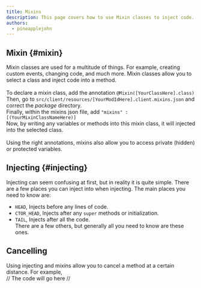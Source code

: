 ```yaml
---
title: Mixins
description: This page covers how to use Mixin classes to inject code.
authors:
  - pineapplejohn
---
```


## Mixin {#mixin}
Mixin classes are used for a multitude of things. For example, creating custom events, 
changing code, and much more. Mixin classes allow you to select a class and inject code into a method. <br/><br/>
To declare a mixin class, add the annotation ```@Mixin([YourClassHere].class)``` <br/> Then, go to ```src/client/resources/[YourModIdHere].client.mixins.json``` and correct the *package* directory. <br/> Finally, within the mixins json file, add ```"mixins" : [(YourMixinClassNameHere)]```
<br/>
Now, by writing any variables or methods into this mixin class, it will injected into the selected class. <br/> <br/>
Using the right annotations, mixins also allow you to access private (hidden) or protected variables.

## Injecting {#injecting}
Injecting can seem confusing at first, but in reality it is quite simple. There are a few places you can inject into when injecting. The main places you need to know are: <br/>
- ```HEAD```, Injects before any lines of code. <br/>
- ```CTOR_HEAD```, Injects after any ```super``` methods or initialization. <br/>
- ```TAIL```, Injects after all the code. <br/>
There are a few others, but generally all you need to know are these ones.
## Cancelling
Using injecting and mixins allow you to cancel a method at a certain distance. For example, <br/> // The code will go here //
